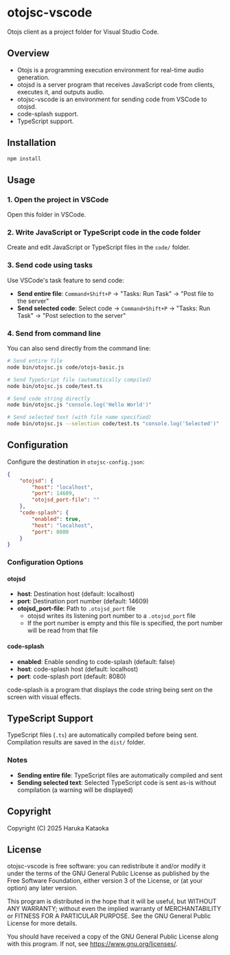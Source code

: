 # otojsc-vscode

Otojs client as a project folder for Visual Studio Code.

## Overview

* Otojs is a programming execution environment for real-time audio generation.
* otojsd is a server program that receives JavaScript code from clients, executes it, and outputs audio.
* otojsc-vscode is an environment for sending code from VSCode to otojsd.
* code-splash support.
* TypeScript support.

## Installation

```bash
npm install
```

## Usage

### 1. Open the project in VSCode

Open this folder in VSCode.

### 2. Write JavaScript or TypeScript code in the code folder

Create and edit JavaScript or TypeScript files in the `code/` folder.

### 3. Send code using tasks

Use VSCode's task feature to send code:

- **Send entire file**: `Command+Shift+P` → "Tasks: Run Task" → "Post file to the server"
- **Send selected code**: Select code → `Command+Shift+P` → "Tasks: Run Task" → "Post selection to the server"

### 4. Send from command line

You can also send directly from the command line:

```bash
# Send entire file
node bin/otojsc.js code/otojs-basic.js

# Send TypeScript file (automatically compiled)
node bin/otojsc.js code/test.ts

# Send code string directly
node bin/otojsc.js "console.log('Hello World')"

# Send selected text (with file name specified)
node bin/otojsc.js --selection code/test.ts "console.log('Selected')"
```

## Configuration

Configure the destination in `otojsc-config.json`:

```json
{
    "otojsd": {
        "host": "localhost",
        "port": 14609,
        "otojsd_port-file": ""
    },
    "code-splash": {
        "enabled": true,
        "host": "localhost",
        "port": 8080
    }
}
```

### Configuration Options

#### otojsd
- **host**: Destination host (default: localhost)
- **port**: Destination port number (default: 14609)
- **otojsd_port-file**: Path to `.otojsd_port` file
  - otojsd writes its listening port number to a `.otojsd_port` file
  - If the port number is empty and this file is specified, the port number will be read from that file

#### code-splash
- **enabled**: Enable sending to code-splash (default: false)
- **host**: code-splash host (default: localhost)
- **port**: code-splash port (default: 8080)

code-splash is a program that displays the code string being sent on the screen with visual effects.

## TypeScript Support

TypeScript files (`.ts`) are automatically compiled before being sent. Compilation results are saved in the `dist/` folder.

### Notes

- **Sending entire file**: TypeScript files are automatically compiled and sent
- **Sending selected text**: Selected TypeScript code is sent as-is without compilation (a warning will be displayed)

## Copyright

Copyright (C) 2025 Haruka Kataoka

## License

otojsc-vscode is free software: you can redistribute it and/or modify it under the terms of the GNU General Public License as published by the Free Software Foundation, either version 3 of the License, or (at your option) any later version.

This program is distributed in the hope that it will be useful, but WITHOUT ANY WARRANTY; without even the implied warranty of MERCHANTABILITY or FITNESS FOR A PARTICULAR PURPOSE. See the GNU General Public License for more details.

You should have received a copy of the GNU General Public License along with this program. If not, see <https://www.gnu.org/licenses/>. 
